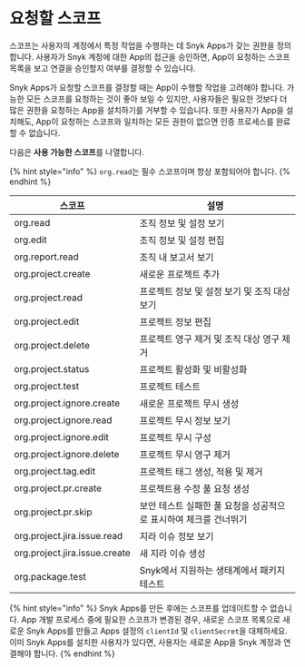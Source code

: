 # 요청할 스코프

스코프는 사용자의 계정에서 특정 작업을 수행하는 데 Snyk Apps가 갖는 권한을 정의합니다. 사용자가 Snyk 계정에 대한 App의 접근을 승인하면, App이 요청하는 스코프 목록을 보고 연결을 승인할지 여부를 결정할 수 있습니다.

Snyk Apps가 요청할 스코프를 결정할 때는 App이 수행할 작업을 고려해야 합니다. 가능한 모든 스코프를 요청하는 것이 좋아 보일 수 있지만, 사용자들은 필요한 것보다 더 많은 권한을 요청하는 App을 설치하기를 거부할 수 있습니다. 또한 사용자가 App을 설치해도, App이 요청하는 스코프와 일치하는 모든 권한이 없으면 인증 프로세스를 완료할 수 없습니다.

다음은 **사용 가능한 스코프**를 나열합니다.

{% hint style="info" %}
`org.read`는 필수 스코프이며 항상 포함되어야 합니다.
{% endhint %}

| 스코프                           | 설명                                   |
| ----------------------------- | ------------------------------------ |
| org.read                      | 조직 정보 및 설정 보기                        |
| org.edit                      | 조직 정보 및 설정 편집                        |
| org.report.read               | 조직 내 보고서 보기                          |
| org.project.create            | 새로운 프로젝트 추가                          |
| org.project.read              | 프로젝트 정보 및 설정 보기 및 조직 대상 보기           |
| org.project.edit              | 프로젝트 정보 편집                           |
| org.project.delete            | 프로젝트 영구 제거 및 조직 대상 영구 제거             |
| org.project.status            | 프로젝트 활성화 및 비활성화                      |
| org.project.test              | 프로젝트 테스트                             |
| org.project.ignore.create     | 새로운 프로젝트 무시 생성                       |
| org.project.ignore.read       | 프로젝트 무시 정보 보기                        |
| org.project.ignore.edit       | 프로젝트 무시 구성                           |
| org.project.ignore.delete     | 프로젝트 무시 영구 제거                        |
| org.project.tag.edit          | 프로젝트 태그 생성, 적용 및 제거                  |
| org.project.pr.create         | 프로젝트용 수정 풀 요청 생성                     |
| org.project.pr.skip           | 보안 테스트 실패한 풀 요청을 성공적으로 표시하여 체크를 건너뛰기 |
| org.project.jira.issue.read   | 지라 이슈 정보 보기                          |
| org.project.jira.issue.create | 새 지라 이슈 생성                           |
| org.package.test              | Snyk에서 지원하는 생태계에서 패키지 테스트            |

{% hint style="info" %}
Snyk Apps를 만든 후에는 스코프를 업데이트할 수 없습니다. App 개발 프로세스 중에 필요한 스코프가 변경된 경우, 새로운 스코프 목록으로 새로운 Snyk Apps를 만들고 Apps 설정의 `clientId` 및 `clientSecret`을 대체하세요. 이미 Snyk Apps를 설치한 사용자가 있다면, 사용자는 새로운 App을 Snyk 계정과 연결해야 합니다.
{% endhint %}
